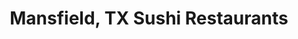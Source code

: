 ---
layout: city
title: Mansfield, TX Sushi Restaurants
permalink: /texas/mansfield/
stateAbbr: TX
stateName: Texas
cityName: Mansfield
---